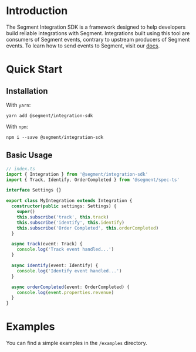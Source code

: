# Introduction
The Segment Integration SDK is a framework designed to help developers build reliable integrations with Segment. Integrations built using this tool are consumers of Segment events, contrary to upstream producers of Segment events. To learn how to send events to Segment, visit our [docs](https://segment.com/docs/sources/).

# Quick Start
## Installation

With `yarn`:
```
yarn add @segment/integration-sdk
```

With `npm`:
```
npm i --save @segment/integration-sdk
```

## Basic Usage
```typescript
// index.ts
import { Integration } from '@segment/integration-sdk'
import { Track, Identify, OrderCompleted } from '@segment/spec-ts'

interface Settings {}

export class MyIntegration extends Integration {
  constructor(public settings: Settings) {
    super()
    this.subscribe('track', this.track)
    this.subscribe('identify', this.identify)
    this.subscribe('Order Completed', this.orderCompleted)
  }

  async track(event: Track) {
    console.log('Track event handled...')
  }

  async identify(event: Identify) {
    console.log('Identify event handled...')
  }

  async orderCompleted(event: OrderCompleted) {
    console.log(event.properties.revenue)
  }
}
```

# Examples
You can find a simple examples in the `/examples` directory.
